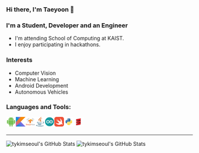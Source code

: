 ### Hi there, I'm Taeyoon 👋

### I'm a Student, Developer and an Engineer
- I'm attending School of Computing at KAIST.
- I enjoy participating in hackathons.


### Interests
- Computer Vision
- Machine Learning
- Android Development
- Autonomous Vehicles


### Languages and Tools:

<img align="left" alt="Android" width="26px" src="https://raw.githubusercontent.com/github/explore/80688e429a7d4ef2fca1e82350fe8e3517d3494d/topics/android/android.png" />
<img align="left" alt="Kotlin" width="26px" src="https://raw.githubusercontent.com/github/explore/80688e429a7d4ef2fca1e82350fe8e3517d3494d/topics/kotlin/kotlin.png" />
<img align="left" alt="Tensorflow" width="26px" src="https://raw.githubusercontent.com/github/explore/80688e429a7d4ef2fca1e82350fe8e3517d3494d/topics/tensorflow/tensorflow.png" />
<img align="left" alt="Android" width="26px" src="https://raw.githubusercontent.com/github/explore/80688e429a7d4ef2fca1e82350fe8e3517d3494d/topics/java/java.png" />
<img align="left" alt="Arduino" width="26px" src="https://raw.githubusercontent.com/github/explore/80688e429a7d4ef2fca1e82350fe8e3517d3494d/topics/arduino/arduino.png" />
<img align="left" alt="Swift" width="26px" src="https://raw.githubusercontent.com/github/explore/80688e429a7d4ef2fca1e82350fe8e3517d3494d/topics/swift/swift.png" />
<img align="left" alt="Python" width="26px" src="https://raw.githubusercontent.com/github/explore/80688e429a7d4ef2fca1e82350fe8e3517d3494d/topics/python/python.png" />
<img align="left" alt="Scala" width="26px" src="https://raw.githubusercontent.com/github/explore/80688e429a7d4ef2fca1e82350fe8e3517d3494d/topics/scala/scala.png" />
<br />
<br />
  
---

<img
  align="center"
  alt="tykimseoul's GitHub Stats"
  src="https://github-readme-stats.vercel.app/api?username=tykimseoul&exclude_repo=pintos&count_private=true&show_icons=true"
/>
<img
  align="center"
  alt="tykimseoul's GitHub Stats"
  src="https://github-readme-stats.vercel.app/api/top-langs/?username=tykimseoul&exclude_repo=pintos&hide=tex,jupyter%20notebook&count_private=true&layout=compact&langs_count=10"
/>
